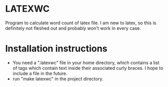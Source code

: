 # LATEXWC
Program to calculate word count of latex file.
I am new to latex, so this is definitely not fleshed out and probably won't work in every case.

# Installation instructions
- You need a ".latexwc" file in your home directory, which contains a list of tags
which contain text inside their associated curly braces. I hope to include a file in the future.
- run "make latexwc" in the project directory.